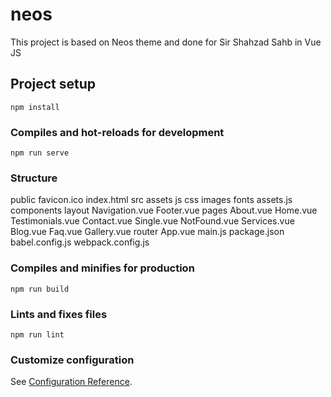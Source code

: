 # neos
This project is based on Neos theme and done for Sir Shahzad Sahb in Vue JS

## Project setup
```
npm install
```

### Compiles and hot-reloads for development
```
npm run serve
```

### Structure
public
  favicon.ico
  index.html
src
  assets
    js
    css
    images
    fonts
    assets.js
  components
  layout
    Navigation.vue
    Footer.vue
  pages
    About.vue
    Home.vue
    Testimonials.vue
    Contact.vue
    Single.vue
    NotFound.vue
    Services.vue
    Blog.vue
    Faq.vue
    Gallery.vue
  router
  App.vue
  main.js
package.json
babel.config.js
webpack.config.js


### Compiles and minifies for production
```
npm run build
```

### Lints and fixes files
```
npm run lint
```

### Customize configuration
See [Configuration Reference](https://cli.vuejs.org/config/).
